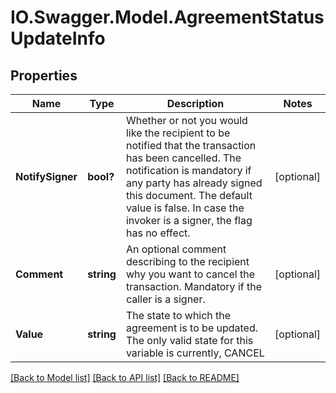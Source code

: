 # IO.Swagger.Model.AgreementStatusUpdateInfo
## Properties

Name | Type | Description | Notes
------------ | ------------- | ------------- | -------------
**NotifySigner** | **bool?** | Whether or not you would like the recipient to be notified that the transaction has been cancelled. The notification is mandatory if any party has already signed this document. The default value is false. In case the invoker is a signer, the flag has no effect. | [optional] 
**Comment** | **string** | An optional comment describing to the recipient why you want to cancel the transaction.  Mandatory if the caller is a signer. | [optional] 
**Value** | **string** | The state to which the agreement is to be updated. The only valid state for this variable is currently, CANCEL | [optional] 

[[Back to Model list]](../README.md#documentation-for-models) [[Back to API list]](../README.md#documentation-for-api-endpoints) [[Back to README]](../README.md)

